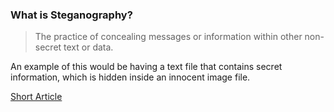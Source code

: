 ### What is Steganography?

> The practice of concealing messages or information within other non-secret text or data.

An example of this would be having a text file that contains secret information, which is hidden inside an innocent image file.

[Short Article](https://searchsecurity.techtarget.com/definition/steganography "Short Article")